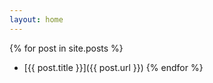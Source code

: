 ```yaml
---
layout: home
---
```


{% for post in site.posts %}
- [{{ post.title }}]({{ post.url }})
{% endfor %}
